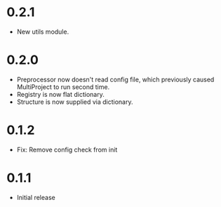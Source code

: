 # 0.2.1

-   New utils module.

# 0.2.0

-   Preprocessor now doesn't read config file, which previously caused MultiProject to run second time.
-   Registry is now flat dictionary.
-   Structure is now supplied via dictionary.

# 0.1.2

-   Fix: Remove config check from init

# 0.1.1

-   Initial release
